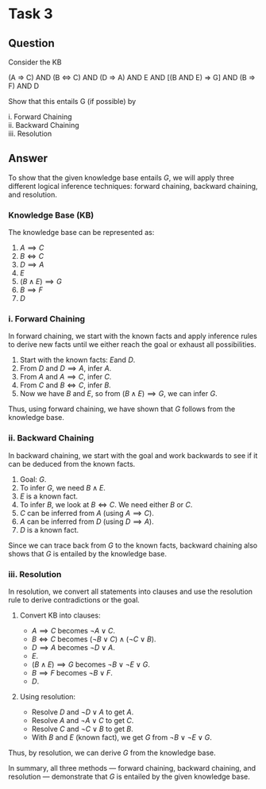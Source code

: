 # Task 3
## Question
Consider the KB

(A => C) AND (B <=> C) AND (D => A) AND E AND [(B AND E) => G] AND (B => F) AND D

Show that this entails G (if possible) by

i. Forward Chaining  
ii. Backward Chaining  
iii. Resolution  

## Answer

To show that the given knowledge base entails $G$, we will apply three different logical inference techniques: forward chaining, backward chaining, and resolution.

### Knowledge Base (KB)

The knowledge base can be represented as:
1. $A \implies C$
2. $B \Leftrightarrow C$
3. $D \implies A$
4. $E$
5. $(B \wedge E) \implies G$
6. $B \implies F$
7. $D$

### i. Forward Chaining

In forward chaining, we start with the known facts and apply inference rules to derive new facts until we either reach the goal or exhaust all possibilities.

1. Start with the known facts: $E$and $D$.
2. From $D$ and $D \implies A$, infer $A$.
3. From $A$ and $A \implies C$, infer $C$.
4. From $C$ and $B \Leftrightarrow C$, infer $B$.
5. Now we have $B$ and $E$, so from $(B \wedge E) \implies G$, we can infer $G$.

Thus, using forward chaining, we have shown that $G$ follows from the knowledge base.

### ii. Backward Chaining

In backward chaining, we start with the goal and work backwards to see if it can be deduced from the known facts.

1. Goal: $G$.
2. To infer $G$, we need $B \wedge E$.
3. $E$ is a known fact.
4. To infer $B$, we look at $B \Leftrightarrow C$. We need either $B$ or $C$.
5. $C$ can be inferred from $A$ (using $A \implies C$).
6. $A$ can be inferred from $D$ (using $D \implies A$).
7. $D$ is a known fact.

Since we can trace back from $G$ to the known facts, backward chaining also shows that $G$ is entailed by the knowledge base.

### iii. Resolution

In resolution, we convert all statements into clauses and use the resolution rule to derive contradictions or the goal.

1. Convert KB into clauses:
   - $A \implies C$ becomes $\neg A \vee C$.
   - $B \Leftrightarrow C$ becomes $(\neg B \vee C) \wedge (\neg C \vee B)$.
   - $D \implies A$ becomes $\neg D \vee A$.
   - $E$.
   - $(B \wedge E) \implies G$ becomes $\neg B \vee \neg E \vee G$.
   - $B \implies F$ becomes $\neg B \vee F$.
   - $D$.

2. Using resolution:
   - Resolve $D$ and $\neg D \vee A$ to get $A$.
   - Resolve $A$ and $\neg A \vee C$ to get $C$.
   - Resolve $C$ and $\neg C \vee B$ to get $B$.
   - With $B$ and $E$ (known fact), we get $G$ from $\neg B \vee \neg E \vee G$.

Thus, by resolution, we can derive $G$ from the knowledge base.

In summary, all three methods — forward chaining, backward chaining, and resolution — demonstrate that $G$ is entailed by the given knowledge base.

